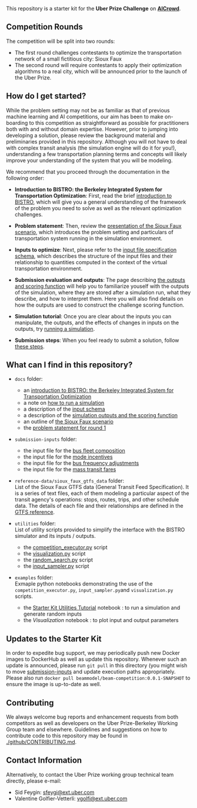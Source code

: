 <!--Logo Goes Here!-->

This repository is a starter kit for the **Uber Prize Challenge** on **[AICrowd](https://www.aicrowd.com/challenges/uber-prize)**. 

## Competition Rounds
The competition will be split into two rounds:
* The first round challenges contestants to optimize the transportation network of a small fictitious city: Sioux Faux 
* The second round will require contestants to apply their optimization algorithms to a real city, which will be announced prior to the launch of the Uber Prize.

## How do I get started?

While the problem setting may not be as familiar as that of previous machine learning and AI competitions, our aim has been to make on-boarding to this competition as straightforward as possible for practitioners both with and without domain expertise. However, prior to jumping into developing a solution, please review the background material and preliminaries provided in this repository. Although you will not have to deal with complex transit analysis (the simulation engine will do it for you!), understanding a few transportation planning terms and concepts will likely improve your understanding of the system that you will be modeling. 

We recommend that you proceed through the documentation in the following order:

  * **Introduction to BISTRO: the Berkeley Integrated System for Transportation Optimization**: First, read the brief [introduction to BISTRO](./docs/Introduction_transportation_problem.md), which will give you a general understanding of the framework of the problem you need to solve as well as the relevant optimization challenges. 

  * **Problem statement**: Then, review the [presentation of the Sioux Faux scenario](./docs/The_Sioux_Faux_scenario.md), which introduces the problem setting and particulars of transportation system running in the simulation environment.
  
  * **Inputs to optimize**: Next, please refer to the [input file specification schema](./docs/Which-inputs-should-I-optimize.md), which describes the structure of the input files and their relationship to quantities computed in the context of the virtual transportation environment.
  
  * **Submission evaluation and outputs**: The page describing [the outputs and scoring function](./docs/Understanding_the_outputs_and_the%20scoring_function.md) will help you to familiarize youself with the outputs of the simulation, where they are stored after a simulation run, what they describe, and how to interpret them. Here you will also find details on how the outputs are used to construct the challenge scoring function.
  
  * **Simulation tutorial**: Once you are clear about the inputs you can manipulate, the outputs, and the effects of changes in inputs on the outputs, try [running a simulation](./docs/How_to_run_a_simulation.md).
  
  * **Submission steps**: When you feel ready to submit a solution, follow [these steps](./doc/).
  

## What can I find in this repository?

* `docs` folder: 
  * an [introduction to BISTRO: the Berkeley Integrated System for Transportation Optimization](./docs/Introduction_transportation_problem.md)
  * a note on [how to run a simulation](./docs/How_to_run_a_simulation.md)
  * a description of the [input schema](./docs/Which-inputs-should-I-optimize.md)
  * a description of the [simulation outputs and the scoring function](./docs/Understanding_the_outputs_and_the%20scoring_function.md)
  * an outline of [the Sioux Faux scenario](./docs/The_Sioux_Faux_scenario.md)
  * the [problem statement for round 1](./docs/Problem_statement_Phase%20I.pdf)

* `submission-inputs` folder:
  * the input file for the [bus fleet composition](./submission-inputs/VehicleFleetMix.csv)
  * the input file for the [mode incentives](./submission-inputs/ModeIncentives.csv)
  * the input file for the [bus frequency adjustments](./submission-inputs/FrequencyAdjustment.csv)
  * the input file for the [mass transit fares](./submission-inputs/MassTransitFares.csv)


* `reference-data/sioux_faux_gtfs_data` folder: <br> 
List of the Sioux Faux GTFS data (General Transit Feed Specification). It is a series of text files, each of them modeling a particular aspect of the transit agency's operations: stops, routes, trips, and other schedule data. The details of each file and their relationships are defined in the [GTFS reference](https://developers.google.com/transit/gtfs/reference/).

* `utilities` folder: <br> 
List of utility scripts provided to simplify the interface with the BISTRO simulator and its inputs / outputs.
  * the [competition_executor.py](./utilities/competition_executor.py) script
  * the [visualization.py](./utilities/visualization.py) script 
  * the [random_search.py](./utilities/random_search.py) script
  * the [input_sampler.py](./utilities/input_sampler.py) script
 
* `examples` folder: <br> 
Exmaple python notebooks demonstrating the use of the `competition_executor.py`, `input_sampler.py`and `visualization.py` scripts. 
  * the [Starter Kit Utilities Tutorial](./examples/Starter_Kit_Utilities_Tutorial.ipynb) notebook : to run a simulation and generate random inputs
  * the *Visualization* notebook : to plot input and output parameters

## Updates to the Starter Kit

<!--TODO: Provide details on announcement process/location-->

In order to expedite bug support, we may periodically push new Docker images to DockerHub as well as update this 
repository. Whenever such an update is announced, please run `git pull` in this directory (you might wish to move [submission-inputs](./submission-inputs) and update execution paths appropriately. Please also run `docker pull beammodel/beam-competition:0.0.1-SNAPSHOT` to ensure the image is up-to-date as well.


## Contributing

We always welcome bug reports and enhancement requests from both competitors as well as developers on the Uber Prize-Berkeley Working Group team and elsewhere. Guidelines and suggestions on how to contribute code to this repository may be found in [./github/CONTRIBUTING.md](./.github/CONTRIBUTING.md).

## Contact Information


Alternatively, to contact the Uber Prize working group technical team directly, please e-mail:
* Sid Feygin: [sfeygi@ext.uber.com](mailto:sfeygin@ext.uber.com)
* Valentine Golfier-Vetterli: [vgolfi@ext.uber.com](mailto:vgolfi@ext.uber.com)
